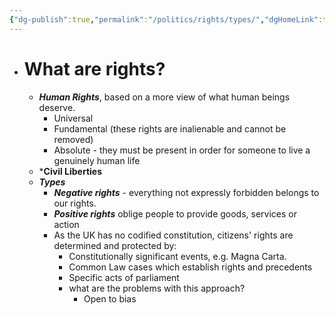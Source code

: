 ```yaml
---
{"dg-publish":true,"permalink":"/politics/rights/types/","dgHomeLink":true,"dgPassFrontmatter":false}
---
```



- # What are rights?
	- ***Human Rights***, based on a more view of what human beings deserve.
		- Universal
		- Fundamental (these rights are inalienable and cannot be removed)
		- Absolute - they must be present in order for someone to live a genuinely human life
	- ***Civil Liberties**
	- ***Types***
		- ***Negative rights*** - everything not expressly forbidden belongs to our rights.
		- ***Positive rights*** oblige people to provide goods, services or action
		- As the UK has no codified constitution, citizens' rights are determined and protected by:
			- Constitutionally significant events, e.g. Magna Carta.
			- Common Law cases which establish rights and precedents
			- Specific acts of parliament
			- what are the problems with this approach?
				- Open to bias